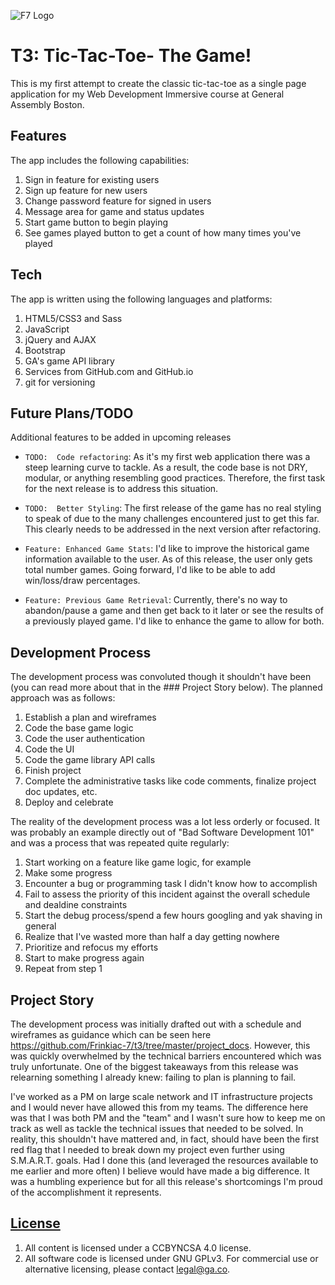 ![F7 Logo](http://frinkiac-7.net/images/f7-pos.png "My own logo")

# T3:  Tic-Tac-Toe- The Game!

This is my first attempt to create the classic tic-tac-toe as a single page application for my Web Development Immersive course at General Assembly Boston.

## Features

The app includes the following capabilities:
  1) Sign in feature for existing users
  2) Sign up feature for new users
  3) Change password feature for signed in users
  4) Message area for game and status updates
  5) Start game button to begin playing
  6) See games played button to get a count of how many times you've played

## Tech

The app is written using the following languages and platforms:

  1) HTML5/CSS3 and Sass
  2) JavaScript
  3) jQuery and AJAX
  4) Bootstrap
  5) GA's game API library
  6) Services from GitHub.com and GitHub.io
  7) git for versioning

## Future Plans/TODO

Additional features to be added in upcoming releases

-   `TODO:  Code refactoring`:  As it's my first web application there was a steep learning curve to tackle.  As a result, the code base is not DRY, modular, or anything resembling good practices.  Therefore, the first task for the next release is to address this situation.

-   `TODO:  Better Styling`:  The first release of the game has no real styling to speak of due to the many challenges encountered just to get this far.  This clearly needs to be addressed in the next version after refactoring.

-   `Feature: Enhanced Game Stats`:  I'd like to improve the historical game information available to the user.  As of this release, the user only gets total number games.  Going forward, I'd like to be able to add win/loss/draw percentages.

-   `Feature: Previous Game Retrieval`:  Currently, there's no way to abandon/pause a game and then get back to it later or see the results of a previously played game. I'd like to enhance the game to allow for both.

## Development Process
The development process was convoluted though it shouldn't have been (you can read more about that in the ### Project Story below).  The planned approach was as follows:

  1) Establish a plan and wireframes
  2) Code the base game logic
  2) Code the user authentication
  3) Code the UI
  4) Code the game library API calls
  5) Finish project
  6) Complete the administrative tasks like code comments, finalize project doc updates, etc.
  7) Deploy and celebrate

The reality of the development process was a lot less orderly or focused.  It was probably an example directly out of "Bad Software Development 101" and was a process that was repeated quite regularly:

  1) Start working on a feature like game logic, for example
  2) Make some progress
  3) Encounter a bug or programming task I didn't know how to accomplish
  3) Fail to assess the priority of this incident against the overall schedule and dealdine constraints
  4) Start the debug process/spend a few hours googling and yak shaving in general
  5) Realize that I've wasted more than half a day getting nowhere
  6) Prioritize and refocus my efforts
  7) Start to make progress  again
  8) Repeat from step 1

## Project Story

The development process was initially drafted out with a schedule and wireframes as guidance which can be seen here https://github.com/Frinkiac-7/t3/tree/master/project_docs.  However, this was quickly overwhelmed by the technical barriers encountered which was truly unfortunate.  One of the biggest takeaways from this release was relearning something I already knew: failing to plan is planning to fail.

I've worked as a PM on large scale network and IT infrastructure projects and I would never have allowed this from my teams.  The difference here was that I was both PM and the "team" and I wasn't sure how to keep me on track as well as tackle the technical issues that needed to be solved.  In reality, this shouldn't have mattered and, in fact, should have been the first red flag that I needed to break down my project even further using S.M.A.R.T. goals.  Had I done this (and leveraged the resources available to me earlier and more often) I believe would have made a big difference.  It was a humbling experience but for all this release's shortcomings I'm proud of the accomplishment it represents.

## [License](LICENSE)

1.  All content is licensed under a CC­BY­NC­SA 4.0 license.
1.  All software code is licensed under GNU GPLv3. For commercial use or
    alternative licensing, please contact legal@ga.co.

